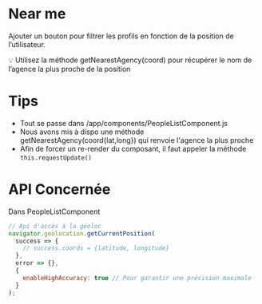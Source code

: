 # Near me

Ajouter un bouton pour filtrer les profils en fonction de la position de l’utilisateur.

💡 Utilisez la méthode getNearestAgency(coord) pour récupérer le nom de l’agence la plus proche de la position

# Tips

- Tout se passe dans /app/components/PeopleListComponent.js
- Nous avons mis à dispo une méthode getNearestAgency(coord{lat,long}) qui renvoie l'agence la plus proche
- Afin de forcer un re-render du composant, il faut appeler la méthode `this.requestUpdate()`

# API Concernée

Dans PeopleListComponent

```javascript
// Api d'accès à la géoloc
navigator.geolocation.getCurrentPosition(
  success => {
    // success.coords = {latitude, longitude}
  },
  error => {},
  {
    enableHighAccuracy: true // Pour garantir une précision maximale
  }
);
```
